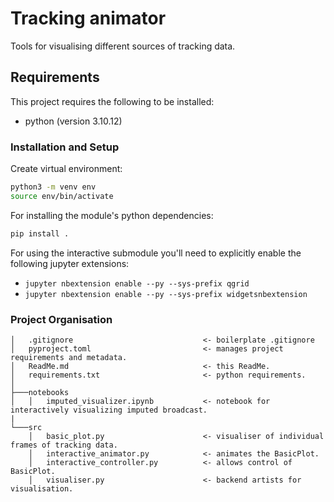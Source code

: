 # Tracking animator
Tools for visualising different sources of tracking data. 

## Requirements
This project requires the following to be installed:
- python (version 3.10.12)

### Installation and Setup
Create virtual environment: 

```bash
python3 -m venv env
source env/bin/activate
```

For installing the module's python dependencies:
```bash
pip install .
```

For using the interactive submodule you'll need to explicitly enable the following jupyter extensions:  
- `jupyter nbextension enable --py --sys-prefix qgrid`  
- `jupyter nbextension enable --py --sys-prefix widgetsnbextension`  

### Project Organisation

    │   .gitignore                             <- boilerplate .gitignore
    │   pyproject.toml                         <- manages project requirements and metadata.
    │   ReadMe.md                              <- this ReadMe.
    │   requirements.txt                       <- python requirements.
    │
    ├───notebooks
    │   │   imputed_visualizer.ipynb           <- notebook for interactively visualizing imputed broadcast.
    |
    └───src
        │   basic_plot.py                      <- visualiser of individual frames of tracking data.
        │   interactive_animator.py            <- animates the BasicPlot.
        │   interactive_controller.py          <- allows control of BasicPlot.
        │   visualiser.py                      <- backend artists for visualisation.

